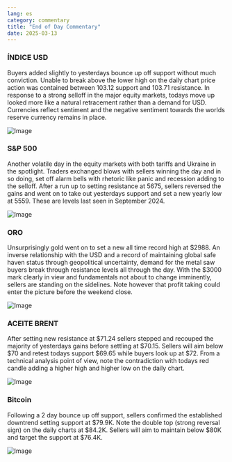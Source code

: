 ```yaml
---
lang: es
category: commentary
title: "End of Day Commentary"
date: 2025-03-13
---
```


### ÍNDICE USD

Buyers added slightly to yesterdays bounce up off support without much conviction. Unable to break above the lower high on the daily chart price action was contained between 103.12 support and 103.71 resistance. In response to a strong selloff in the major equity markets, todays move up looked more like a natural retracement rather than a demand for USD. Currencies reflect sentiment and the negative sentiment towards the worlds reserve currency remains in place.  

![Image](https://markleighedu.github.io/img/Mar-2025/13-Mar-2025/usdindex.jpg)

### S&P 500

Another volatile day in the equity markets with both tariffs and Ukraine in the spotlight. Traders exchanged blows with sellers winning the day and in so doing, set off alarm bells with rhetoric like panic and recession adding to the selloff. After a run up to setting resistance at 5675, sellers reversed the gains and went on to take out yesterdays support and set a new yearly low at 5559. These are levels last seen in September 2024.

![Image](https://markleighedu.github.io/img/Mar-2025/13-Mar-2025/sp500.jpg)

### ORO

Unsurprisingly gold went on to set a new all time record high at $2988. An inverse relationship with the USD and a record of maintaining global safe haven status through geopolitical uncertainty, demand for the metal saw buyers break through resistance levels all through the day. With the $3000 mark clearly in view and fundamentals not about to change imminently, sellers are standing on the sidelines. Note however that profit taking could enter the picture before the weekend close.   

![Image](https://markleighedu.github.io/img/Mar-2025/13-Mar-2025/gold.jpg)

### ACEITE BRENT

After setting new resistance at $71.24 sellers stepped and recouped the majority of yesterdays gains before settling at $70.15. Sellers will aim below $70 and retest todays support $69.65 while buyers look up at $72. From a technical analysis point of view, note the contradiction with todays red candle adding a higher high and higher low on the daily chart.

![Image](https://markleighedu.github.io/img/Mar-2025/13-Mar-2025/brentoil.jpg)

### Bitcoin

Following a 2 day bounce up off support, sellers confirmed the established downtrend setting support at $79.9K. Note the double top (strong reversal sign) on the daily charts at $84.2K. Sellers will aim to maintain below $80K and target the support at $76.4K.

![Image](https://markleighedu.github.io/img/Mar-2025/13-Mar-2025/bitcoin.jpg)

